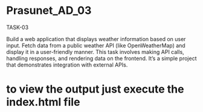 ﻿# Prasunet_AD_03
TASK-03

Build a web application that displays weather information based on user input. Fetch data from a public weather API (like OpenWeatherMap) and display it in a user-friendly manner. This task involves making API calls, handling responses, and rendering data on the frontend. It’s a simple project that demonstrates integration with external APIs.

# to view the output just execute the index.html file
